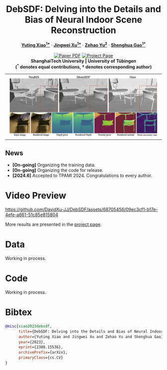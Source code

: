 
<p align="center">

  <h1 align="center">DebSDF: Delving into the Details and Bias of Neural Indoor Scene Reconstruction</h1>
  <p align="center">
    <a href="https://scholar.google.com/citations?user=AioOVwEAAAAJ&hl=en"><strong>Yuting Xiao<sup>1*</sup></strong></a>
    ·    
    <a href="https://davidxu-jj.github.io/"><strong>Jingwei Xu<sup>1*</sup></strong></a>
    ·
    <a href="https://niujinshuchong.github.io/"><strong>Zehao Yu<sup>2</sup></strong></a>
    ·
    <a href="https://scholar.google.com.sg/citations?user=fe-1v0MAAAAJ&hl=en"><strong>Shenghua Gao<sup>1†</sup></strong></a>
    <br>
    <br>
        <a href="https://arxiv.org/abs/2308.15536"><img src='https://img.shields.io/badge/arXiv-DebSDF-red' alt='Paper PDF'></a>
        <a href="https://davidxu-jj.github.io/pubs/DebSDF/"><img src='https://img.shields.io/badge/Project_Page-DebSDF-green' alt='Project Page'></a>
    <br>
    <b> ShanghaiTech University |&nbsp;University of Tübingen  </b>
    <br>
    <b> (<sup>*</sup> denotes equal contributions, † denotes corresponding author)</b>
    </p>

  <table align="center">
    <tr>
    <td>
      <img src="media/teaser.png">
    </td>
    </tr>
  </table>

## News
* **[On-going]** Organizing the training data.
* **[On-going]** Organizing the code for release.
* **[2024.6]** Accepted to TPAMI 2024. Congratulations to every author.


# Video Preview

https://github.com/DavidXu-JJ/DebSDF/assets/68705456/09ec3cf1-b17e-4efe-a661-51c85e815804

More results are presented in the [project page](https://davidxu-jj.github.io/pubs/DebSDF/).

# Data

Working in process.

# Code

Working in process.

# Bibtex
```bibtex
@misc{xiao2023debsdf,
      title={DebSDF: Delving into the Details and Bias of Neural Indoor Scene Reconstruction}, 
      author={Yuting Xiao and Jingwei Xu and Zehao Yu and Shenghua Gao},
      year={2023},
      eprint={2308.15536},
      archivePrefix={arXiv},
      primaryClass={cs.CV}
}
```
